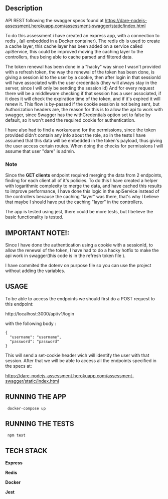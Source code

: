
## Description

API REST following the swagger specs found at https://dare-nodejs-assessment.herokuapp.com/assessment-swagger/static/index.html

To do this assessment i have created an express app, with a connection to redis , (all embedded in a Docker container).
The redis db is used to create a cache layer, this cache layer has been added on a service called apiService, this could be improved moving the caching layer to the 
controllers, thus being able to cache parsed and filtered data.

The token renewal has been done in a "hacky" way since I wasn't provided with a refresh token, the way the renewal of the token has been done, is giving a session id
to the user by a cookie, then after login in that sessionId will have associated with the user credentials (they will always stay in the server, since I will only be sending the 
session id) And for every request there will be a middleware checking if that session has a user associated, if it does it will check the expiration time of the token,
and if it's expired it will renew it. This flow is by-passed if the cookie session is not being sent, but Authorization headers are, the reason for this is to allow the api to work with swagger, since Swagger has the withCredentials option set to false by default, so it won't send the required cookie for authentication.

I have also had to find a workaround for the permissions, since the token provided didn't contain any info about the role, so in the tests I have assumed that this 
data will be embedded in the token's payload, thus giving the user access certain routes. When doing the checks for permissions I will assume that user "dare" is admin.

### Note

Since the **GET clients** endpoint required merging the data from 2 endpoints, finding for each client all of it's policies. To do this I have created a helper with logarithmic complexity to merge the data, and have cached this results to improve performance, I have done this logic in the apiService instead of the controllers because the caching "layer" was there, that's why I believe that maybe I should have put the caching "layer" in the controllers.


The app is tested using jest, there could be more tests, but I believe the basic functionality is tested.

## IMPORTANT NOTE!:

Since I have done the authentication using a cookie with a sessionId, to allow the renewal of the token, I have had to do a hacky hotfix to make the api work in swagger(this code is in the refresh token file ).

I have commited the dotenv on purpose file so you can use the project without adding the variables.


## USAGE

To be able to access the endpoints we should first do a POST request to this endpoint:

http://localhost:3000/api/v1/login

with the following body : 
```
{
  "username": "username",
  "password": "password"
}
```

This will send a set-cookie header wich will identify the user with that session.
After that we will be able to access all the endpoints specified in the specs at: 

https://dare-nodejs-assessment.herokuapp.com/assessment-swagger/static/index.html


## RUNNING THE APP

``` docker-compose up```

## RUNNING THE TESTS

``` npm test```

## TECH STACK

**Express**

**Redis**

**Docker**

**Jest**


